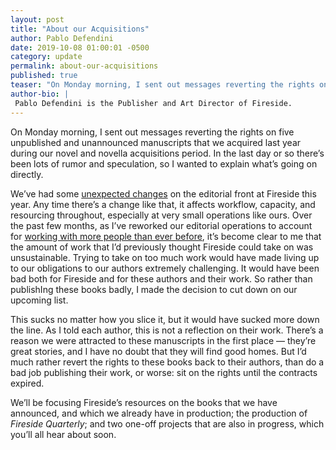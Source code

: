 ```yaml
---
layout: post
title: "About our Acquisitions"
author: Pablo Defendini
date: 2019-10-08 01:00:01 -0500
category: update
permalink: about-our-acquisitions
published: true
teaser: "On Monday morning, I sent out messages reverting the rights on five unpublished and unannounced manuscripts that we acquired last year during our novel and novella acquisitions period.  In the last day or so there’s been lots of rumor and speculation, so I wanted to explain what’s going on directly."
author-bio: |
 Pablo Defendini is the Publisher and Art Director of Fireside.
---
```

On Monday morning, I sent out messages reverting the rights on five unpublished and unannounced manuscripts that we acquired last year during our novel and novella acquisitions period.  In the last day or so there’s been lots of rumor and speculation, so I wanted to explain what’s going on directly.

We’ve had some [unexpected changes](/editorial-changes-at-fireside) on the editorial front at Fireside this year. Any time there’s a change like that, it affects workflow, capacity, and resourcing throughout, especially at very small operations like ours. Over the past few months, as I’ve reworked our editorial operations to account for [working with more people than ever before](/announcing-our-2020-guest-editors), it’s become clear to me that the amount of work that I’d previously thought Fireside could take on was unsustainable. Trying to take on too much work would have made living up to our obligations to our authors extremely challenging. It would have been bad both for Fireside and for these authors and their work. So rather than publishIng these books badly, I made the decision to cut down on our upcoming list.

This sucks no matter how you slice it, but it would have sucked more down the line. As I told each author, this is not a reflection on their work. There’s a reason we were attracted to these manuscripts in the first place — they’re great stories, and I have no doubt that they will find good homes. But I’d much rather revert the rights to these books back to their authors, than do a bad job publishing their work, or worse: sit on the rights until the contracts expired.

We’ll be focusing Fireside’s resources on the books that we have announced, and which we already have in production; the production of _Fireside Quarterly_; and two one-off projects that are also in progress, which you’ll all hear about soon.
